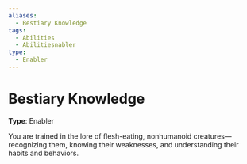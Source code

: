 ```yaml
---
aliases:
  - Bestiary Knowledge
tags:
  - Abilities
  - Abilitiesnabler
type:
  - Enabler
---
```


# Bestiary Knowledge

**Type**: Enabler

You are trained in the lore of flesh-eating, nonhumanoid creatures—recognizing them, knowing their weaknesses, and understanding their habits and behaviors.
